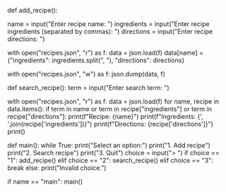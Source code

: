 def add_recipe():

name = input("Enter recipe name: ") ingredients = input("Enter recipe ingredients (separated by commas): ") directions = input("Enter recipe directions: ")

with open("recipes.json", "r") as f: data = json.load(f) data[name] = {"ingredients": ingredients.split(", "), "directions": directions}

with open("recipes.json", "w") as f: json.dump(data, f)

def search_recipe(): term = input("Enter search term: ")

with open("recipes.json", "r") as f: data = json.load(f) for name, recipe in data.items(): if term in name or term in recipe["ingredients"] or term in recipe["directions"]: print(f"Recipe: {name}") print(f"Ingredients: {', '.join(recipe['ingredients'])}") print(f"Directions: {recipe['directions']}") print()

def main(): while True: print("Select an option:") print("1. Add recipe") print("2. Search recipe") print("3. Quit") choice = input("> ") if choice == "1": add_recipe() elif choice == "2": search_recipe() elif choice == "3": break else: print("Invalid choice.")

if name == "main": main()
